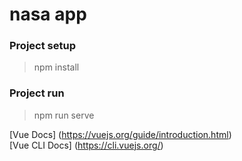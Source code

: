# nasa app

### Project setup

> npm install


### Project run

> npm run serve


[Vue Docs] (https://vuejs.org/guide/introduction.html)
<br />
[Vue CLI Docs] (https://cli.vuejs.org/)
